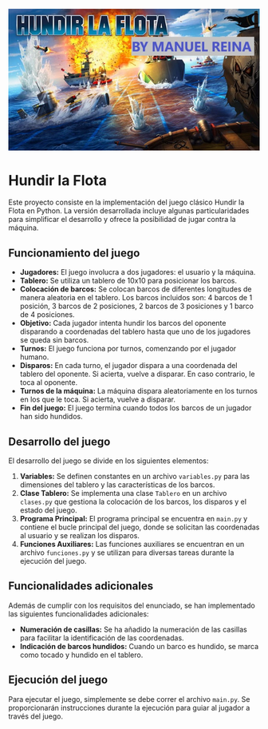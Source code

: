 ![Descripción de la imagen](Hundir_la_flota/img/hundir-la-flota-juego-de-mesa.jpg)


# Hundir la Flota

Este proyecto consiste en la implementación del juego clásico Hundir la Flota en Python. La versión desarrollada incluye algunas particularidades para simplificar el desarrollo y ofrece la posibilidad de jugar contra la máquina.

## Funcionamiento del juego

- **Jugadores:** El juego involucra a dos jugadores: el usuario y la máquina.
- **Tablero:** Se utiliza un tablero de 10x10 para posicionar los barcos.
- **Colocación de barcos:** Se colocan barcos de diferentes longitudes de manera aleatoria en el tablero. Los barcos incluidos son: 4 barcos de 1 posición, 3 barcos de 2 posiciones, 2 barcos de 3 posiciones y 1 barco de 4 posiciones.
- **Objetivo:** Cada jugador intenta hundir los barcos del oponente disparando a coordenadas del tablero hasta que uno de los jugadores se queda sin barcos.
- **Turnos:** El juego funciona por turnos, comenzando por el jugador humano.
- **Disparos:** En cada turno, el jugador dispara a una coordenada del tablero del oponente. Si acierta, vuelve a disparar. En caso contrario, le toca al oponente.
- **Turnos de la máquina:** La máquina dispara aleatoriamente en los turnos en los que le toca. Si acierta, vuelve a disparar.
- **Fin del juego:** El juego termina cuando todos los barcos de un jugador han sido hundidos.

## Desarrollo del juego

El desarrollo del juego se divide en los siguientes elementos:

1. **Variables:** Se definen constantes en un archivo `variables.py` para las dimensiones del tablero y las características de los barcos.
2. **Clase Tablero:** Se implementa una clase `Tablero` en un archivo `clases.py` que gestiona la colocación de los barcos, los disparos y el estado del juego.
3. **Programa Principal:** El programa principal se encuentra en `main.py` y contiene el bucle principal del juego, donde se solicitan las coordenadas al usuario y se realizan los disparos.
4. **Funciones Auxiliares:** Las funciones auxiliares se encuentran en un archivo `funciones.py` y se utilizan para diversas tareas durante la ejecución del juego.

## Funcionalidades adicionales

Además de cumplir con los requisitos del enunciado, se han implementado las siguientes funcionalidades adicionales:

- **Numeración de casillas:** Se ha añadido la numeración de las casillas para facilitar la identificación de las coordenadas.
- **Indicación de barcos hundidos:** Cuando un barco es hundido, se marca como tocado y hundido en el tablero.

## Ejecución del juego

Para ejecutar el juego, simplemente se debe correr el archivo `main.py`. Se proporcionarán instrucciones durante la ejecución para guiar al jugador a través del juego.
